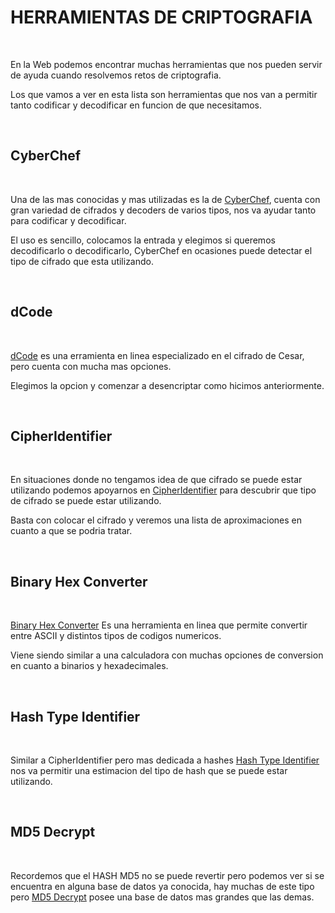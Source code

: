 #   HERRAMIENTAS DE CRIPTOGRAFIA

<br>

En la Web podemos encontrar muchas herramientas que nos pueden servir de ayuda cuando resolvemos retos de criptografia.

Los que vamos a ver en esta lista son herramientas que nos van a permitir tanto codificar y decodificar en funcion de que necesitamos.

<br>

## CyberChef

<br>

Una de las mas conocidas y mas utilizadas es la de [CyberChef](https://cyberchef.org/), cuenta con gran variedad de cifrados y decoders de varios tipos, nos va ayudar tanto para codificar y decodificar.

El uso es sencillo, colocamos la entrada y elegimos si queremos decodificarlo o decodificarlo, CyberChef en ocasiones puede detectar el tipo de cifrado que esta utilizando.

<br>

## dCode

<br>

[dCode](https://www.dcode.fr/tools-list) es una erramienta en linea especializado en el cifrado de Cesar, pero cuenta con mucha mas opciones.

Elegimos la opcion y comenzar a desencriptar como hicimos anteriormente.

<br>

## CipherIdentifier

<br>

En situaciones donde no tengamos idea de que cifrado se puede estar utilizando podemos apoyarnos en [CipherIdentifier](https://www.boxentriq.com/code-breaking/cipher-identifier) para descubrir que tipo de cifrado se puede estar utilizando.


Basta con colocar el cifrado y veremos una lista de aproximaciones en cuanto a que se podria tratar.

<br>

## Binary Hex Converter

<br>

[Binary Hex Converter](https://www.binaryhexconverter.com/
) Es una herramienta en linea que permite convertir entre ASCII y distintos tipos de codigos numericos.

Viene siendo similar a una calculadora con muchas opciones de conversion en cuanto a binarios y hexadecimales.

<br>

## Hash Type Identifier

<br>

Similar a CipherIdentifier pero mas dedicada a hashes [Hash Type Identifier](https://hashes.com/en/tools/hash_identifier) nos va permitir una estimacion del tipo de hash que se puede estar utilizando.

<br>

## MD5 Decrypt

<br>

Recordemos que el HASH MD5 no se puede revertir pero podemos ver si se encuentra en alguna base de datos ya conocida, hay muchas de este tipo pero [MD5 Decrypt](https://www.md5online.org/) posee una base de datos mas grandes que las demas.

<br>